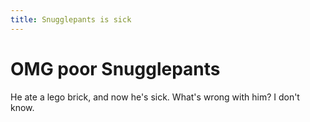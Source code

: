 ```yaml
---
title: Snugglepants is sick
---
```


# OMG poor Snugglepants

He ate a lego brick, and now he's sick.
What's wrong with him?
I don't know.
